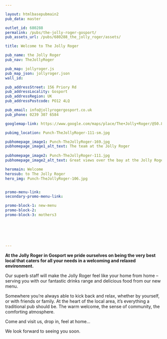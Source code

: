 ```yaml
---

layout: htmlbasepubmain2
pub_data: master

outlet_id: 680288
permalink: /pubs/the-jolly-roger-gosport/
pub_assets_url: /pubs/680288_the_jolly_roger/assets/

title: Welcome to The Jolly Roger

pub_name: the Jolly Roger
pub_nav: TheJollyRoger

pub_map: jollyroger.js
pub_map_json: jollyroger.json
wall_id:

pub_addressStreet: 156 Priory Rd
pub_addressLocality: Gosport
pub_addressRegion: UK
pub_addressPostcode: PO12 4LQ

pub_email: info@jollyrogergosport.co.uk
pub_phone: 0239 307 6584

googlemap-link: https://www.google.com/maps/place/The+Jolly+Roger/@50.8118576,-1.1348314,17z/data=!3m1!4b1!4m5!3m4!1s0x487467962371e627:0xfea463ab16b3cfed!8m2!3d50.8118576!4d-1.1326427

pubimg_location: Punch-TheJollyRoger-111-sm.jpg

pubhomepage_image1: Punch-TheJollyRoger-169.jpg
pubhomepage_image1_alt_text: The team at the Jolly Roger
 
pubhomepage_image2: Punch-TheJollyRoger-111.jpg
pubhomepage_image2_alt_text: Great views over the bay at the Jolly Roger

heromain: Welcome
herosub: to The Jolly Roger
hero_img: Punch-TheJollyRoger-106.jpg


promo-menu-link:
secondary-promo-menu-link:

promo-block-1: new-menu
promo-block-2: 
promo-block-3: mothers3






---
```



**At the Jolly Roger in Gosport we pride ourselves on being the very best local that caters for all your needs in a welcoming and relaxed environment.**

Our superb staff will make the Jolly Roger feel like your home from home – serving you with our fantastic drinks range and delicious food from our new menu.

Somewhere you’re always able to kick back and relax, whether by yourself, or with friends or family. At the heart of the local area, it’s everything a traditional pub should be. The warm welcome, the sense of community, the comforting atmosphere. 

Come and visit us, drop in, feel at home… 

We look forward to seeing you soon.

